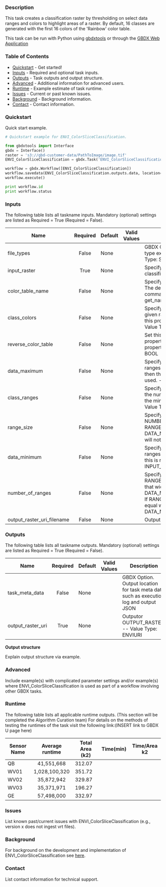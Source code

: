 ### Description
This task creates a classification raster by thresholding on select data ranges and colors to highlight areas of a raster.  By default, 16 classes are generated with the first 16 colors of the 'Rainbow' color table.

This task can be run with Python using [gbdxtools](https://github.com/DigitalGlobe/gbdxtools) or through the [GBDX Web Application](https://gbdx.geobigdata.io/materials/)

### Table of Contents
 * [Quickstart](#quickstart) - Get started!
 * [Inputs](#inputs) - Required and optional task inputs.
 * [Outputs](#outputs) - Task outputs and output structure.
 * [Advanced](#advanced) - Additional information for advanced users.
 * [Runtime](#runtime) - Example estimate of task runtime.
 * [Issues](#issues) - Current or past known issues.
 * [Background](#background) - Background information.
 * [Contact](#contact) - Contact information.

### Quickstart

Quick start example.

```python
# Quickstart example for ENVI_ColorSliceClassification.  

from gbdxtools import Interface
gbdx = Interface()
raster = 's3://gbd-customer-data/PathToImage/image.tif'
ENVI_ColorSliceClassification = gbdx.Task('ENVI_ColorSliceClassification', raster=raster)

workflow = gbdx.Workflow([ENVI_ColorSliceClassification])  
workflow.savedata(ENVI_ColorSliceClassification.outputs.data, location='ENVI_ColorSliceClassification')
workflow.execute()

print workflow.id
print workflow.status
```

### Inputs
The following table lists all taskname inputs.
Mandatory (optional) settings are listed as Required = True (Required = False).

  Name  |  Required  |  Default  |  Valid Values  |  Description  
--------|:----------:|-----------|----------------|---------------
file_types|False|None| |GBDX Option. Comma seperated list of permitted file type extensions. Use this to filter input files -- Value Type: STRING
input_raster|True|None| |Specify a 1 band raster on which to perform color slice classification. -- Value Type: ENVIRASTER
color_table_name|False|None| |Specify a string with the name of an IDL color table.  The default value is Rainbow.  Issue the following command to find valid strings: LOADCT, get_name=color_table_names. -- Value Type: STRING
class_colors|False|None| |Specify a (3,n) byte array with the RGB colors for the given ranges, where n is the number of classes.  Use this property in conjunction with CLASS_RANGES. -- Value Type: BYTE[3,]
reverse_color_table|False|None| |Set this property to reverse the color table.  Use this property in conjunction with COLOR_TABLE_NAME property. The options are true or false. -- Value Type: BOOL
data_maximum|False|None| |Specify the maximum value used to calculate data ranges with NUMBER_OF_RANGES.  If this is not set, then the largest value in the INPUT_RASTER band is used. -- Value Type: DOUBLE
class_ranges|False|None| |Specify a (2,n) array of color slice ranges, where n is the number of classes.  In each array element, specify the minimum and maximum data value for the class. -- Value Type: DOUBLE[2,]
range_size|False|None| |Specify the width of each data range to create.  The NUMBER_OF_RANGES is used in conjunction with RANGE_SIZE.  Any data above DATA_MINIMUM+NUMBER_OF_RANGES*RANGE_SIZE will not be classified.  -- Value Type: DOUBLE
data_minimum|False|None| |Specify the minimum value used to calculate data ranges with NUMBER_OF_RANGES or RANGE_SIZE.  If this is not set, then the smallest value in the INPUT_RASTER band is used. -- Value Type: DOUBLE
number_of_ranges|False|None| |Specify the number of data ranges to create.  If RANGE_SIZE is specified, then the ranges are each that width, starting at DATA_MINIMUM and ending at DATA_MINIMUM+NUMBER_OF_RANGES*RANGE_SIZE.  If RANGE_SIZE is not specified, then the ranges are equal width between DATA_MINIMUM and DATA_MAXIMUM. -- Value Type: UINT
output_raster_uri_filename|False|None| |Output OUTPUT_RASTER. -- Value Type: ENVIURI

### Outputs
The following table lists all taskname outputs.
Mandatory (optional) settings are listed as Required = True (Required = False).

  Name  |  Required  |  Default  |  Valid Values  |  Description  
--------|:----------:|-----------|----------------|---------------
task_meta_data|False|None| |GBDX Option. Output location for task meta data such as execution log and output JSON
output_raster_uri|True|None| |Outputor OUTPUT_RASTER. -- Value Type: ENVIURI

**Output structure**

Explain output structure via example.


### Advanced
Include example(s) with complicated parameter settings and/or example(s) where
ENVI_ColorSliceClassification is used as part of a workflow involving other GBDX tasks.

### Runtime

The following table lists all applicable runtime outputs. (This section will be completed the Algorithm Curation team)
For details on the methods of testing the runtimes of the task visit the following link:(INSERT link to GBDX U page here)

  Sensor Name  |  Average runtime  |  Total Area (k2)  |  Time(min)  |  Time/Area k2
--------|:----------:|-----------|----------------|---------------
QB | 41,551,668 | 312.07 |  |  |
WV01| 1,028,100,320 |351.72 | | |
WV02|35,872,942|329.87| | |
WV03|35,371,971|196.27| | |
GE| 57,498,000|332.97| | |

### Issues
List known past/current issues with ENVI_ColorSliceClassification (e.g., version x does not ingest vrt files).


### Background
For background on the development and implementation of ENVI_ColorSliceClassification see [here](http://www.harrisgeospatial.com/docs/ENVIColorSliceClassificationTask.html).


### Contact
List contact information for technical support.
